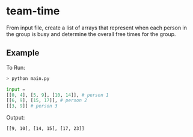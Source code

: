 # team-time

From input file, create a list of arrays that represent when each person in the group is busy and determine the overall free times for the group.

## Example

To Run:
```bash
> python main.py
```

```python
input =
[[0, 4], [5, 9], [10, 14]], # person 1
[[6, 9], [15, 17]], # person 2
[[3, 9]] # person 3
```

Output:
```bash
[[9, 10], [14, 15], [17, 23]]
```
